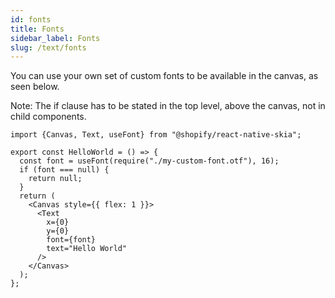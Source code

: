 ```yaml
---
id: fonts
title: Fonts
sidebar_label: Fonts
slug: /text/fonts
---
```


You can use your own set of custom fonts to be available in the canvas, as seen below.

Note: The if clause has to be stated in the top level, above the canvas, not in child components. 

```tsx twoslash
import {Canvas, Text, useFont} from "@shopify/react-native-skia";

export const HelloWorld = () => {
  const font = useFont(require("./my-custom-font.otf"), 16);
  if (font === null) {
    return null;
  }
  return (
    <Canvas style={{ flex: 1 }}>
      <Text
        x={0}
        y={0}
        font={font}
        text="Hello World"
      />
    </Canvas>
  );
};
```
